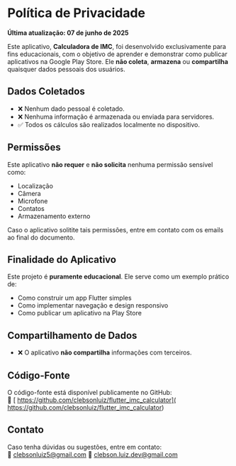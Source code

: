 # Política de Privacidade

**Última atualização: 07 de junho de 2025**

Este aplicativo, **Calculadora de IMC**, foi desenvolvido exclusivamente para fins educacionais, com o objetivo de aprender e demonstrar como publicar aplicativos na Google Play Store. Ele **não coleta**, **armazena** ou **compartilha** quaisquer dados pessoais dos usuários.

## Dados Coletados

- ❌ Nenhum dado pessoal é coletado.
- ❌ Nenhuma informação é armazenada ou enviada para servidores.
- ✅ Todos os cálculos são realizados localmente no dispositivo.

## Permissões

Este aplicativo **não requer** e **não solicita** nenhuma permissão sensível como:
- Localização
- Câmera
- Microfone
- Contatos
- Armazenamento externo

Caso o aplicativo solitite tais permissões, entre em contato com os emails ao final do documento.


## Finalidade do Aplicativo

Este projeto é **puramente educacional**. Ele serve como um exemplo prático de:
- Como construir um app Flutter simples
- Como implementar navegação e design responsivo
- Como publicar um aplicativo na Play Store

## Compartilhamento de Dados

- ❌ O aplicativo **não compartilha** informações com terceiros.

## Código-Fonte

O código-fonte está disponível publicamente no GitHub:  
🔗 [ https://github.com/clebsonluiz/flutter_imc_calculator]( https://github.com/clebsonluiz/flutter_imc_calculator)

## Contato

Caso tenha dúvidas ou sugestões, entre em contato:  
📧 clebsonluiz5@gmail.com
📧 clebson.luiz.dev@gmail.com
